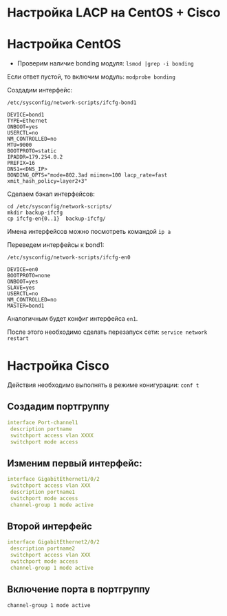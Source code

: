 # Настройка LACP на CentOS + Cisco



# Настройка CentOS
* Проверим наличие bonding модуля: `lsmod |grep -i bonding`

Если ответ пустой, то включим модуль: `modprobe bonding`

Создадим интерфейс:
```
/etc/sysconfig/network-scripts/ifcfg-bond1

DEVICE=bond1
TYPE=Ethernet
ONBOOT=yes
USERCTL=no
NM_CONTROLLED=no
MTU=9000
BOOTPROTO=static
IPADDR=179.254.0.2
PREFIX=16
DNS1=<DNS_IP>
BONDING_OPTS="mode=802.3ad miimon=100 lacp_rate=fast xmit_hash_policy=layer2+3"
```
Сделаем бэкап интерфейсов:
```
cd /etc/sysconfig/network-scripts/
mkdir backup-ifcfg
cp ifcfg-en{0..1}  backup-ifcfg/
```
Имена интерфейсов можно посмотреть командой `ip a`

Переведем интерфейсы к bond1:
```
/etc/sysconfig/network-scripts/ifcfg-en0

DEVICE=en0
BOOTPROTO=none
ONBOOT=yes
SLAVE=yes
USERCTL=no
NM_CONTROLLED=no
MASTER=bond1
```
Аналогичным будет конфиг интерфейса `en1`.

После этого необходимо сделать перезапуск сети: `service network restart`

# Настройка Cisco

Действия необходимо выполнять в режиме конигурации: `conf t`

## Создадим портгруппу 

```yml
interface Port-channel1
 description portname
 switchport access vlan XXXX
 switchport mode access
```
## Изменим первый интерфейс:
```yml
interface GigabitEthernet1/0/2
 switchport access vlan XXX
 description portname1
 switchport mode access
 channel-group 1 mode active
```
## Второй интерфейс
```yml
interface GigabitEthernet2/0/2
 description portname2
 switchport access vlan XXX
 switchport mode access
 channel-group 1 mode active
```
## Включение порта в портгруппу

`channel-group 1 mode active`